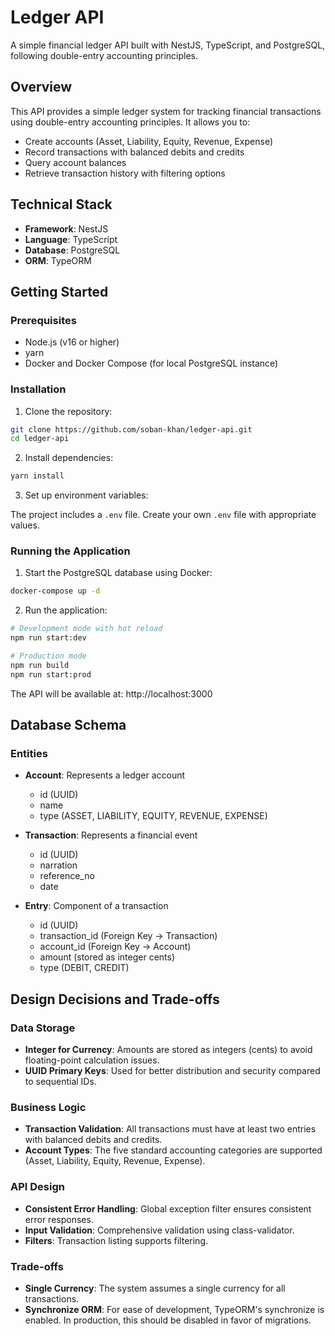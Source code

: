 # Ledger API

A simple financial ledger API built with NestJS, TypeScript, and PostgreSQL, following double-entry accounting principles.

## Overview

This API provides a simple ledger system for tracking financial transactions using double-entry accounting principles. It allows you to:

- Create accounts (Asset, Liability, Equity, Revenue, Expense)
- Record transactions with balanced debits and credits
- Query account balances
- Retrieve transaction history with filtering options

## Technical Stack

- **Framework**: NestJS
- **Language**: TypeScript
- **Database**: PostgreSQL
- **ORM**: TypeORM

## Getting Started

### Prerequisites

- Node.js (v16 or higher)
- yarn
- Docker and Docker Compose (for local PostgreSQL instance)

### Installation

1. Clone the repository:

```bash
git clone https://github.com/soban-khan/ledger-api.git
cd ledger-api
```

2. Install dependencies:

```bash
yarn install
```

3. Set up environment variables:

The project includes a `.env` file. Create your own `.env` file with appropriate values.

### Running the Application

1. Start the PostgreSQL database using Docker:

```bash
docker-compose up -d
```

2. Run the application:

```bash
# Development mode with hot reload
npm run start:dev

# Production mode
npm run build
npm run start:prod
```

The API will be available at: http://localhost:3000

## Database Schema

### Entities

- **Account**: Represents a ledger account

  - id (UUID)
  - name
  - type (ASSET, LIABILITY, EQUITY, REVENUE, EXPENSE)

- **Transaction**: Represents a financial event

  - id (UUID)
  - narration
  - reference_no
  - date

- **Entry**: Component of a transaction
  - id (UUID)
  - transaction_id (Foreign Key -> Transaction)
  - account_id (Foreign Key -> Account)
  - amount (stored as integer cents)
  - type (DEBIT, CREDIT)

## Design Decisions and Trade-offs

### Data Storage

- **Integer for Currency**: Amounts are stored as integers (cents) to avoid floating-point calculation issues.
- **UUID Primary Keys**: Used for better distribution and security compared to sequential IDs.

### Business Logic

- **Transaction Validation**: All transactions must have at least two entries with balanced debits and credits.
- **Account Types**: The five standard accounting categories are supported (Asset, Liability, Equity, Revenue, Expense).

### API Design

- **Consistent Error Handling**: Global exception filter ensures consistent error responses.
- **Input Validation**: Comprehensive validation using class-validator.
- **Filters**: Transaction listing supports filtering.

### Trade-offs

- **Single Currency**: The system assumes a single currency for all transactions.
- **Synchronize ORM**: For ease of development, TypeORM's synchronize is enabled. In production, this should be disabled in favor of migrations.
